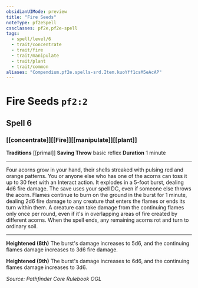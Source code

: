 ```yaml
---
obsidianUIMode: preview
title: "Fire Seeds"
noteType: pf2eSpell
cssclasses: pf2e,pf2e-spell
tags:
  - spell/level/6
  - trait/concentrate
  - trait/fire
  - trait/manipulate
  - trait/plant
  - trait/common
aliases: "Compendium.pf2e.spells-srd.Item.kuoYff1csM5eAcAP" 
---
```

# Fire Seeds  `pf2:2`  
## Spell 6
### [[concentrate]][[Fire]][[manipulate]][[plant]]
**Traditions** [[primal]]
**Saving Throw** basic reflex
**Duration** 1 minute
* * * 
Four acorns grow in your hand, their shells streaked with pulsing red and orange patterns. You or anyone else who has one of the acorns can toss it up to 30 feet with an Interact action. It explodes in a 5-foot burst, dealing 4d6 fire damage. The save uses your spell DC, even if someone else throws the acorn. Flames continue to burn on the ground in the burst for 1 minute, dealing 2d6 fire damage to any creature that enters the flames or ends its turn within them. A creature can take damage from the continuing flames only once per round, even if it's in overlapping areas of fire created by different acorns. When the spell ends, any remaining acorns rot and turn to ordinary soil.

* * *

**Heightened (8th)** The burst's damage increases to 5d6, and the continuing flames damage increases to 3d6 fire damage.

**Heightened (9th)** The burst's damage increases to 6d6, and the continuing flames damage increases to 3d6.

*Source: Pathfinder Core Rulebook*
*OGL*